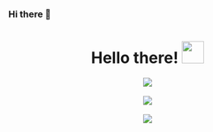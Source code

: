 ### Hi there 👋

<div align="center">
  <h1>Hello there! <img src="https://media.giphy.com/media/KAFyE31UznAEaru7de/giphy.gif" width="40px"></h1>
</div>

<div align="center">
  <img align="center" src="https://github-readme-stats.vercel.app/api?username=jlozanoa0&count_private=true&show_icons=true&include_all_commits=true&hide_title=true"/>
</div>
<br/>
<div align="center">
  <span>
     <img align="center" src="https://github-readme-stats.vercel.app/api/wakatime?username=jlozanoa0"/>
  </span>
</div>
<br/>
<div align="center">
  <img src="https://github-profile-trophy.vercel.app/?username=jlozanoa0&theme=darkhub&no-frame=true&margin-w=30" />
</div>
